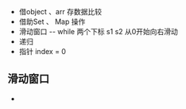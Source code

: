 - 借object 、arr 存数据比较 
- 借助Set 、 Map 操作
- 滑动窗口 -- while 两个下标 s1 s2 从0开始向右滑动
- 递归
- 指针 index = 0


## 滑动窗口

- 